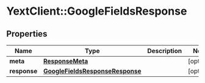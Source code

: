 # YextClient::GoogleFieldsResponse

## Properties
Name | Type | Description | Notes
------------ | ------------- | ------------- | -------------
**meta** | [**ResponseMeta**](ResponseMeta.md) |  | [optional] 
**response** | [**GoogleFieldsResponseResponse**](GoogleFieldsResponseResponse.md) |  | [optional] 



